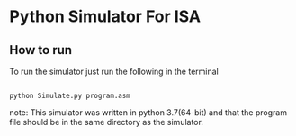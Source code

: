 # Python Simulator For ISA


## How to run

To run the simulator just run the following in the terminal

```

python Simulate.py program.asm

```

note: This simulator was written in python 3.7(64-bit) and that the program file should be in the same directory as the simulator.